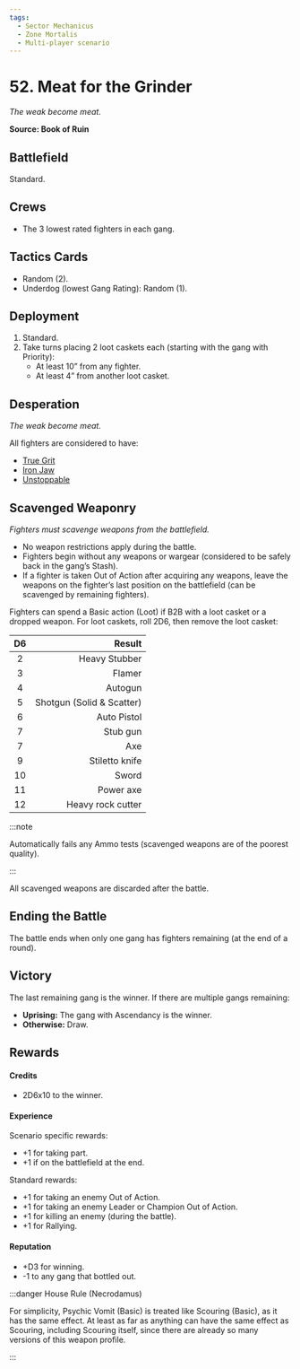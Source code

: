 ```yaml
---
tags:
  - Sector Mechanicus
  - Zone Mortalis
  - Multi-player scenario
---
```


# 52. Meat for the Grinder

_The weak become meat._

**Source: Book of Ruin**

## Battlefield

Standard.

## Crews

- The 3 lowest rated fighters in each gang.

## Tactics Cards

- Random (2).
- Underdog (lowest Gang Rating): Random (1).

## Deployment

1. Standard.
2. Take turns placing 2 loot caskets each (starting with the gang with Priority):
   - At least 10” from any fighter.
   - At least 4” from another loot casket.

## Desperation

_The weak become meat._

All fighters are considered to have:

- [True Grit](/docs/gang-fighters-and-their-weaponry/skills/#5-true-grit)
- [Iron Jaw](/docs/gang-fighters-and-their-weaponry/skills/#6-iron-jaw)
- [Unstoppable](/docs/gang-fighters-and-their-weaponry/skills/#6-unstoppable)

## Scavenged Weaponry

_Fighters must scavenge weapons from the battlefield._

- No weapon restrictions apply during the battle.
- Fighters begin without any weapons or wargear (considered to be safely back in the gang’s Stash).
- If a fighter is taken Out of Action after acquiring any weapons, leave the weapons on the fighter’s last position on the battlefield (can be scavenged by remaining fighters).

Fighters can spend a Basic action (Loot) if B2B with a loot casket or a dropped weapon. For loot caskets, roll 2D6, then remove the loot casket:

| D6  |                    Result |
| :-: | ------------------------: |
|  2  |             Heavy Stubber |
|  3  |                    Flamer |
|  4  |                   Autogun |
|  5  | Shotgun (Solid & Scatter) |
|  6  |               Auto Pistol |
|  7  |                  Stub gun |
|  7  |                       Axe |
|  9  |            Stiletto knife |
| 10  |                     Sword |
| 11  |                 Power axe |
| 12  |         Heavy rock cutter |

:::note

Automatically fails any Ammo tests (scavenged weapons are of the poorest quality).

:::

All scavenged weapons are discarded after the battle.

## Ending the Battle

The battle ends when only one gang has fighters remaining (at the end of a round).

## Victory

The last remaining gang is the winner. If there are multiple gangs remaining:

- **Uprising:** The gang with Ascendancy is the winner.
- **Otherwise:** Draw.

## Rewards

#### Credits

- 2D6x10 to the winner.

#### Experience

Scenario specific rewards:

- +1 for taking part.
- +1 if on the battlefield at the end.

Standard rewards:

- +1 for taking an enemy Out of Action.
- +1 for taking an enemy Leader or Champion Out of Action.
- +1 for killing an enemy (during the battle).
- +1 for Rallying.

#### Reputation

- +D3 for winning.
- -1 to any gang that bottled out.

:::danger House Rule (Necrodamus)

For simplicity, Psychic Vomit (Basic) is treated like Scouring (Basic), as it has the same effect. At least as far as anything can have the same effect as Scouring, including Scouring itself, since there are already so many versions of this weapon profile.

:::
